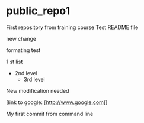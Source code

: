 # public_repo1
First repository from training course
Test README file

new change

formating test

1 st list
  - 2nd level
    - 3rd level
   
New modification needed

[link to google: [http://www.google.com]]


My first commit from command line

